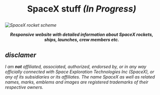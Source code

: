 
# <p align="center">SpaceX stuff <span><em><b>(In Progress)</b><em></span></p>

![SpaceX rocket scheme](https://images.wallpapersden.com/image/download/inspiration4-spacex_bG5qamaUmZqaraWkpJRnamtlrWZpaWU.jpg)

<p align="center"><b>Responsive website with detailed information about <em>SpaceX</em> rockets, ships, launches, crew members etc.</b></p>

## disclamer

*I am **not** affiliated, associated, authorized, endorsed by, or in any way officially connected with Space Exploration Technologies Inc (SpaceX), or any of its subsidiaries or its affiliates. The name SpaceX as well as related names, marks, emblems and images are registered trademarks of their respective owners.*
